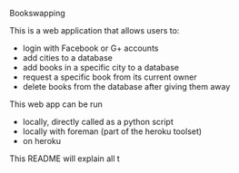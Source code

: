 Bookswapping

This is a web application that allows users to:

- login with Facebook or G+ accounts
- add cities to a database
- add books in a specific city to a database
- request a specific book from its current owner
- delete books from the database after giving them away

This web app can be run 
- locally, directly called as a python script
- locally with foreman (part of the heroku toolset)
- on heroku

This README will explain all t
